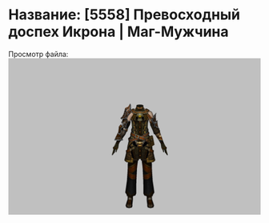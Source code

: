 # Название: [5558] Превосходный доспех Икрона | Маг-Мужчина

Просмотр файла:
![p040024.png](p040024.png)